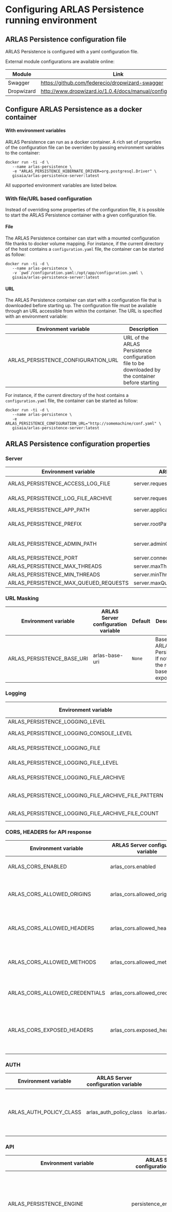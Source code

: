 # Configuring ARLAS Persistence running environment

## ARLAS Persistence configuration file

ARLAS Persistence is configured with a yaml configuration file.

External module configurations are available online:

| Module     | Link                                                          |
|------------|---------------------------------------------------------------|
| Swagger    | https://github.com/federecio/dropwizard-swagger               |
| Dropwizard | http://www.dropwizard.io/1.0.4/docs/manual/configuration.html |

## Configure ARLAS Persistence as a docker container

#### With environment variables

ARLAS Persistence can run as a docker container. A rich set of properties of the configuration file can be overriden by passing environment variables to the container:

```shell
docker run -ti -d \
   --name arlas-persistence \
   -e "ARLAS_PERSISTENCE_HIBERNATE_DRIVER=org.postgresql.Driver" \
   gisaia/arlas-persistence-server:latest
```
All supported environment variables are listed below.

### With file/URL based configuration

Instead of overriding some properties of the configuration file, it is possible to start the ARLAS Persistence container with a given configuration file.

#### File

The ARLAS Persistence container can start with a mounted configuration file thanks to docker volume mapping. For instance, if the current directory of the host contains a `configuration.yaml` file, the container can be started as follow:

```shell
docker run -ti -d \
   --name arlas-persistence \
   -v `pwd`/configuration.yaml:/opt/app/configuration.yaml \
   gisaia/arlas-persistence-server:latest
```

#### URL

The ARLAS Persistence container can start with a configuration file that is downloaded before starting up. The configuration file must be available through an URL accessible from within the container. The URL is specified with an environment variable:

| Environment variable                | Description                                                                                       |
|-------------------------------------|---------------------------------------------------------------------------------------------------|
| ARLAS_PERSISTENCE_CONFIGURATION_URL | URL of the ARLAS Persistence configuration file to be downloaded by the container before starting |

For instance, if the current directory of the host contains a `configuration.yaml` file, the container can be started as follow:

```shell
docker run -ti -d \
   --name arlas-persistence \
   -e ARLAS_PERSISTENCE_CONFIGURATION_URL="http://somemachine/conf.yaml" \
   gisaia/arlas-persistence-server:latest
```

## ARLAS Persistence configuration properties

### Server

| Environment variable                  | ARLAS Server configuration variable                    | Default                            | Description                                                                         |
|---------------------------------------|--------------------------------------------------------|------------------------------------|-------------------------------------------------------------------------------------|
| ARLAS_PERSISTENCE_ACCESS_LOG_FILE     | server.requestLog.appenders.currentLogFilename         | arlas-persistence-access.log       |                                                                                     |
| ARLAS_PERSISTENCE_LOG_FILE_ARCHIVE    | server.requestLog.appenders.archivedLogFilenamePattern | arlas-persistence-access-%d.log.gz |                                                                                     |
| ARLAS_PERSISTENCE_APP_PATH            | server.applicationContextPath                          | /                                  | Base URL path                                                                       |
| ARLAS_PERSISTENCE_PREFIX              | server.rootPath                                        | /arlas_persistence_server          | Base sub-path for **general API**, gets appended to `server.applicationContextPath` |
| ARLAS_PERSISTENCE_ADMIN_PATH          | server.adminContextPath                                | /admin                             | Base sub-path for **admin API**, gets appended to `server.applicationContextPath`   |
| ARLAS_PERSISTENCE_PORT                | server.connector.port                                  | 9997                               |                                                                                     |
| ARLAS_PERSISTENCE_MAX_THREADS         | server.maxThreads                                      | 1024                               |                                                                                     |
| ARLAS_PERSISTENCE_MIN_THREADS         | server.minThreads                                      | 8                                  |                                                                                     |
| ARLAS_PERSISTENCE_MAX_QUEUED_REQUESTS | server.maxQueuedRequests                               | 1024                               |                                                                                     |

### URL Masking

| Environment variable       | ARLAS Server configuration variable | Default | Description                                                             |
|----------------------------|-------------------------------------|---------|-------------------------------------------------------------------------|
| ARLAS_PERSISTENCE_BASE_URI | arlas-base-uri                      | `None`  | Base URI to ARLAS Persistence. If not set, the real base URI is exposed |
    
### Logging

| Environment variable                                | ARLAS Server configuration variable                      | Default                  |
|-----------------------------------------------------|----------------------------------------------------------|--------------------------|
| ARLAS_PERSISTENCE_LOGGING_LEVEL                     | logging.level                                            | INFO                     |
| ARLAS_PERSISTENCE_LOGGING_CONSOLE_LEVEL             | logging.appenders[type: console].threshold               | INFO                     |
| ARLAS_PERSISTENCE_LOGGING_FILE                      | logging.appenders[type: file].currentLogFilename         | arlas-persistence.log    |
| ARLAS_PERSISTENCE_LOGGING_FILE_LEVEL                | logging.appenders[type: file].threshold                  | INFO                     |
| ARLAS_PERSISTENCE_LOGGING_FILE_ARCHIVE              | logging.appenders[type: file].archive                    | true                     |
| ARLAS_PERSISTENCE_LOGGING_FILE_ARCHIVE_FILE_PATTERN | logging.appenders[type: file].archivedLogFilenamePattern | arlas-persistence-%d.log |
| ARLAS_PERSISTENCE_LOGGING_FILE_ARCHIVE_FILE_COUNT   | logging.appenders[type: file].archivedFileCount          | 5                        |

### CORS, HEADERS for API response

| Environment variable           | ARLAS Server configuration variable | Default                                                                                                                 | Description                                                      |
|--------------------------------|-------------------------------------|-------------------------------------------------------------------------------------------------------------------------|------------------------------------------------------------------|
| ARLAS_CORS_ENABLED             | arlas_cors.enabled                  | false                                                                                                                   | Whether to configure cors or not                                 |
| ARLAS_CORS_ALLOWED_ORIGINS     | arlas_cors.allowed_origins          | "*"                                                                                                                     | Comma-separated list of allowed origins                          |
| ARLAS_CORS_ALLOWED_HEADERS     | arlas_cors.allowed_headers          | "arlas-user,arlas-groups,arlas-organization,X-Requested-With,Content-Type,Accept,Origin,Authorization,X-Forwarded-User" | Comma-separated list of allowed headers                          |
| ARLAS_CORS_ALLOWED_METHODS     | arlas_cors.allowed_methods          | "OPTIONS,GET,PUT,POST,DELETE,HEAD"                                                                                      | Comma-separated list of allowed methods                          |
| ARLAS_CORS_ALLOWED_CREDENTIALS | arlas_cors.allowed_credentials      | true                                                                                                                    | Whether to allow credentials or not                              |
| ARLAS_CORS_EXPOSED_HEADERS     | arlas_cors.exposed_headers          | "Content-Type,Authorization,X-Requested-With,Content-Length,Accept,Origin,Location"                                     | Comma-separated list of exposed headers, readable on client side |

### AUTH

| Environment variable    | ARLAS Server configuration variable | Default                                     | Description                                                                          |
|-------------------------|-------------------------------------|---------------------------------------------|--------------------------------------------------------------------------------------|
| ARLAS_AUTH_POLICY_CLASS | arlas_auth_policy_class             | io.arlas.commons.rest.auth.NoPolicyEnforcer | Specify a PolicyEnforcer class to load in order to activate Authentication if needed |

### API 
| Environment variable                   | ARLAS Server configuration variable | Default              | Description                                                                                                 |
|----------------------------------------|-------------------------------------|----------------------|-------------------------------------------------------------------------------------------------------------|
| ARLAS_PERSISTENCE_ENGINE               | persistence_engine                  | 'file'               | Determine in which mode we run the api : sql or firestore, possible values : hibernate or firestore or file |
| ARLAS_PERSISTENCE_FIRESTORE_COLLECTION | firestore_collection                | 'user_pref'          | Name of the Firestore collection if relevant (required when engine is 'firestore')                          |
| ARLAS_PERSISTENCE_LOCAL_FOLDER         | local_folder                        | '/tmp/persist/'      | Folder name where data is persisted (required when engine is 'file')                                        |
| ARLAS_ORGANIZATION_HEADER              | arlas_organization_header           | 'arlas-organization' | HTTP header name holding the user's organisation                                                            |
| ARLAS_ANONYMOUS_VALUE                  | anonymous_value                     | 'anonymous'          | Default value for identity headers when authentication is not enabled                                       |


### Database Mandatory if persistence_engine is hibernate

| Environment variable                 | ARLAS Server configuration variable   | Default                                     | Description                                                  |
|--------------------------------------|---------------------------------------|---------------------------------------------|--------------------------------------------------------------|
| ARLAS_PERSISTENCE_HIBERNATE_DRIVER   | database.driverClass                  | org.postgresql.Driver                       | Driver to use for SGBD                                       |
| ARLAS_PERSISTENCE_HIBERNATE_USER     | database.user                         | pg-user                                     | User of SGBD                                                 |
| ARLAS_PERSISTENCE_HIBERNATE_PASSWORD | database.password                     | iAMs00perSecrEET                            | Password of SGBD                                             |
| ARLAS_PERSISTENCE_HIBERNATE_URL      | database.password                     | jdbc:postgresql://db:5432/arlas_persistence | Hibernate url to database, you can decide the name of the db |
| ARLAS_PERSISTENCE_HIBERNATE_DIALECT  | database.properties.hibernate.dialect | org.hibernate.dialect.PostgreSQLDialect     | Class for hibernate dialect                                  |

### CACHE

| Environment variable                  | ARLAS Server configuration variable | Default                               | Description                            |
|---------------------------------------|-------------------------------------|---------------------------------------|----------------------------------------|
| ARLAS_PERSISTENCE_CACHE_FACTORY_CLASS | arlas_cache_factory_class           | io.arlas.commons.cache.NoCacheFactory | Factory class to get the cache manager |
| ARLAS_CACHE_TIMEOUT                   | arlas-cache-timeout                 | 60                                    | TTL in seconds of items in the cache   |

### GOOGLE FIRESTORE Mandatory if persistence_engine is firestore
    
| Environment variable           | Description                                                               |
|--------------------------------|---------------------------------------------------------------------------|
 | GOOGLE_APPLICATION_CREDENTIALS | Path to file with google credential key json for Gcloud firestore service |
  
### JAVA
  
| Environment variable | Description            |
|----------------------|------------------------|
 | ARLAS_XMX            | Java Maximum Heap Size |
